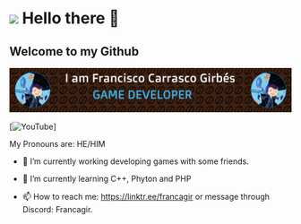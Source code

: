 # <img src ="https://i.giphy.com/media/v1.Y2lkPTc5MGI3NjExeGFqaWt1MjV0dHpjcmxjd3k3YXl2eG91NmF4eDV3MWx6dXBkN3FtaSZlcD12MV9pbnRlcm5hbF9naWZfYnlfaWQmY3Q9cw/kXixecGzl2gBlpO4SQ/giphy.gif" width="100"/> Hello there 👋
## Welcome to my Github
![Banner de Francagir](francagir-dev.png)

[![YouTube](https://img.shields.io/badge/YouTube-%23FF0000.svg?style=for-the-badge&logo=YouTube&logoColor=white)]


My Pronouns are: HE/HIM

- 🔭 I’m currently working developing games with some friends.
- 🌱 I’m currently learning C++, Phyton and PHP

- 📫 How to reach me: https://linktr.ee/francagir or message through Discord: Francagir.
	